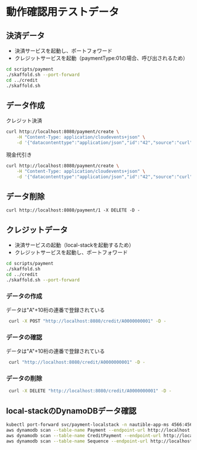 # 動作確認用テストデータ

## 決済データ

- 決済サービスを起動し、ポートフォワード
- クレジットサービスを起動（paymentType:01の場合、呼び出されるため）

```bash
cd scripts/payment
./skaffold.sh --port-forward
cd ../credit
./skaffold.sh
```

## データ作成

クレジット決済

```bash
curl http://localhost:8080/payment/create \
    -H "Content-Type: application/cloudevents+json" \
    -d '{"datacontenttype":"application/json","id":"42","source":"curl","type":"http request","specversion":"1.0", "data":"{\"requestId\":\"O0000000001\",\"orderDate\":\"2022-01-02T03:04:05\",\"customerId\":1,\"totalPrice\":10000,\"paymentType\":\"01\",\"orderNo\":\"O0000000001\"}"}'
```

現金代引き

```bash
curl http://localhost:8080/payment/create \
    -H "Content-Type: application/cloudevents+json" \
    -d '{"datacontenttype":"application/json","id":"42","source":"curl","type":"http request","specversion":"1.0", "data":"{\"requestId\":\"O0000000002\",\"orderDate\":\"2022-01-02T03:04:05\",\"customerId\":1,\"totalPrice\":10000,\"paymentType\":\"02\",\"orderNo\":\"O0000000002\"}"}'
```

## データ削除

```
curl http://localhost:8080/payment/1 -X DELETE -D -
```

## クレジットデータ

- 決済サービスの起動（local-stackを起動するため）
- クレジットサービスを起動し、ポートフォワード

```bash
cd scripts/payment
./skaffold.sh
cd ../credit
./skaffold.sh --port-forward
```

### データの作成

データは"A"+10桁の連番で登録されている

```bash
 curl -X POST "http://localhost:8080/credit/A0000000001" -D -
```

### データの確認

データは"A"+10桁の連番で登録されている

```bash
 curl "http://localhost:8080/credit/A0000000001" -D -
```

### データの削除

```bash
 curl -X DELETE "http://localhost:8080/credit/A0000000001" -D -
```

## local-stackのDynamoDBデータ確認

```bash
kubectl port-forward svc/payment-localstack -n nautible-app-ms 4566:4566
aws dynamodb scan --table-name Payment --endpoint-url http://localhost:14566
aws dynamodb scan --table-name CreditPayment --endpoint-url http://localhost:4566
aws dynamodb scan --table-name Sequence --endpoint-url http://localhost:4566
```
